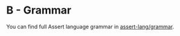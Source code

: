 # B - Grammar
You can find full Assert language grammar 
in [assert-lang/grammar](https://github.com/d3phys/assert-lang/blob/master/GRAMMAR).

